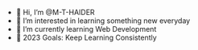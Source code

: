 - 👋 Hi, I’m @M-T-HAIDER
- 👀 I’m interested in learning something new everyday
- 🌱 I’m currently learning Web Development
- 🥅 2023 Goals: Keep Learning Consistently

<!---
M-T-HAIDER/M-T-HAIDER is a ✨ special ✨ repository because its `README.md` (this file) appears on your GitHub profile.
You can click the Preview link to take a look at your changes.
--->
